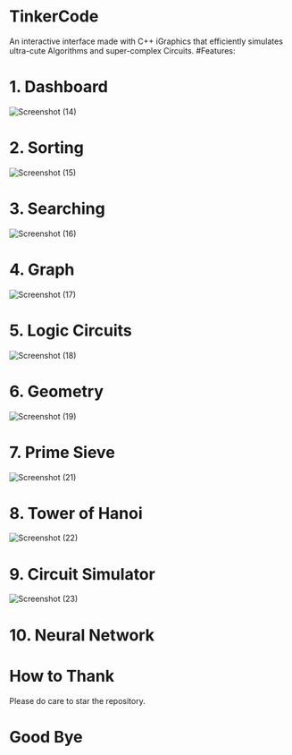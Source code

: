 # TinkerCode
An interactive interface made with C++ iGraphics that efficiently simulates ultra-cute Algorithms and super-complex Circuits.
#Features:
# 1. Dashboard

![Screenshot (14)](https://user-images.githubusercontent.com/63545621/191001187-2764a18f-0e0c-4f1d-8fa7-d8eda49a10df.png)

# 2. Sorting

![Screenshot (15)](https://user-images.githubusercontent.com/63545621/191001260-3b07c15e-4b1f-453b-b6de-214e381a2ef6.png)

# 3. Searching

![Screenshot (16)](https://user-images.githubusercontent.com/63545621/191001290-34cee53b-f678-4170-be70-fcd171150663.png)

# 4. Graph

![Screenshot (17)](https://user-images.githubusercontent.com/63545621/191001345-aeba205f-c4f7-4a6b-9f06-0bae9d571f78.png)

# 5. Logic Circuits

![Screenshot (18)](https://user-images.githubusercontent.com/63545621/191001377-b377c358-246d-45c0-910b-6a3dede90fe2.png)

# 6. Geometry

![Screenshot (19)](https://user-images.githubusercontent.com/63545621/191001432-05f1275a-6504-4dba-8138-dbcf778a419b.png)

# 7. Prime Sieve

![Screenshot (21)](https://user-images.githubusercontent.com/63545621/191001468-9e9f195f-c5d0-4cf6-96bf-f6a06bea6265.png)

# 8. Tower of Hanoi

![Screenshot (22)](https://user-images.githubusercontent.com/63545621/191001521-a73076ec-7d1f-4394-96c2-3b1b043de351.png)

# 9. Circuit Simulator

![Screenshot (23)](https://user-images.githubusercontent.com/63545621/191001568-6727973a-1b05-4625-9754-d3a1026ee402.png)

# 10. Neural Network


# How to Thank
Please do care to star the repository.
# Good Bye

